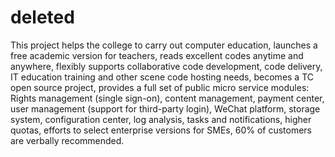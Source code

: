# deleted
This project helps the college to carry out computer education, launches a free academic version for teachers, reads excellent codes anytime and anywhere, flexibly supports collaborative code development, code delivery, IT education training and other scene code hosting needs, becomes a TC open source project, provides a full set of public micro service modules: Rights management (single sign-on), content management, payment center, user management (support for third-party login), WeChat platform, storage system, configuration center, log analysis, tasks and notifications, higher quotas, efforts to select enterprise versions for SMEs, 60% of customers are verbally recommended.
